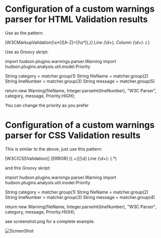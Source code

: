 Configuration of a custom warnings parser for HTML Validation results
=====================================================================

Use as the pattern:

\[W3CMarkupValidation\]\s*\[([A-Z]+)\]\s*\[(.*)\] Line (\d+), Column (\d+): (.*)

Use as Groovy skript:

import hudson.plugins.warnings.parser.Warning
import hudson.plugins.analysis.util.model.Priority

String category = matcher.group(1)
String fileName = matcher.group(2)
String lineNumber = matcher.group(3)
String message = matcher.group(5)

return new Warning(fileName, Integer.parseInt(lineNumber), "W3C Parser", category, message, Priority.HIGH);

You can change the priority as you prefer

Configuration of a custom warnings parser for CSS Validation results
====================================================================
This is similar to the above, just use this pattern:

\[W3C(CSSValidation)\] \[ERROR\] \[(.+)\]\[\d\] Line (\d+): (.*)

and this Groovy skript:

import hudson.plugins.warnings.parser.Warning
import hudson.plugins.analysis.util.model.Priority

String category = matcher.group(1)
String fileName = matcher.group(2)
String lineNumber = matcher.group(3)
String message = matcher.group(4)

return new Warning(fileName, Integer.parseInt(lineNumber), "W3C Parser", category, message, Priority.HIGH);

see screenshot.png for a complete example.

![ScreenShot](https://raw.github.com/laeubi/validation-toolkit/master/documentation/error-parser/screenshot.png)
